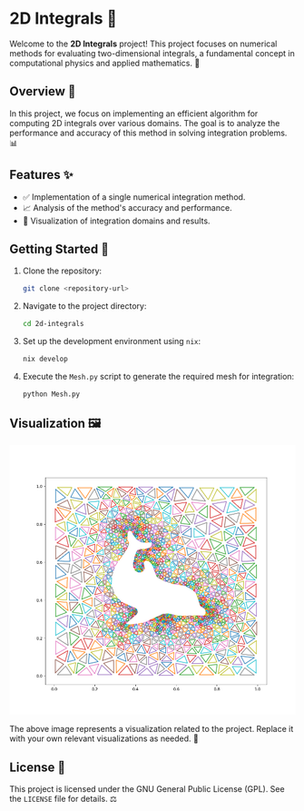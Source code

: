 # 2D Integrals 🧮

Welcome to the **2D Integrals** project! This project focuses on numerical methods for evaluating two-dimensional integrals, a fundamental concept in computational physics and applied mathematics. 🌌

## Overview 📖

In this project, we focus on implementing an efficient algorithm for computing 2D integrals over various domains. The goal is to analyze the performance and accuracy of this method in solving integration problems. 📊

## Features ✨

- ✅ Implementation of a single numerical integration method.
- 📈 Analysis of the method's accuracy and performance.
- 🎨 Visualization of integration domains and results.

## Getting Started 🚀

1. Clone the repository:
    ```bash
    git clone <repository-url>
    ```
2. Navigate to the project directory:
    ```bash
    cd 2d-integrals
    ```
3. Set up the development environment using `nix`:
    ```bash
    nix develop
    ```
5. Execute the `Mesh.py` script to generate the required mesh for integration:  
    ```bash
    python Mesh.py
    ```

## Visualization 🖼️

![Dolphin](dolphin.png)

The above image represents a visualization related to the project. Replace it with your own relevant visualizations as needed. 🌊

## License 📜

This project is licensed under the GNU General Public License (GPL). See the `LICENSE` file for details. ⚖️